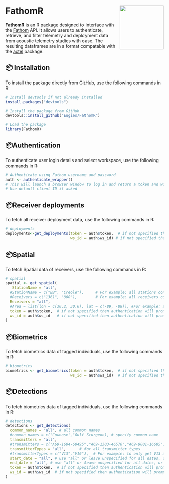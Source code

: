# FathomR <img src="https://raw.githubusercontent.com/Eugies/FathomR/main/man/figures/logo.png" align="right" height="140"/>

**FathomR** is an R package designed to interface with the [Fathom](https://fathomcentral.com/learn) API. It allows users to authenticate, retrieve, and filter telemetry and deployment data from acoustic telemetry studies with ease. The resulting dataframes are in a format compatable with the [actel](https://github.com/hugomflavio/actel) package.

## 📦 Installation

To install the package directly from GitHub, use the following commands in R:

```r
# Install devtools if not already installed
install.packages("devtools")

# Install the package from GitHub
devtools::install_github("Eugies/FathomR")

# Load the package
library(FathomR)
```

## 📦Authentication

To authenticate user login details and select workspace, use the following commands in R:

```r
# Authenticate using Fathom username and password
auth <- authenticate_wrapper()
# This will launch a browser window to log in and return a token and workspace ID
# Use default client ID if asked
```

## 📦Receiver deployments

To fetch all receiver deployment data, use the following commands in R:

```r
# deployments
deployments<-get_deployments(token = auth$token,  # if not specified then authentication will prompt a new login
                             ws_id = auth$ws_id) # if not specified then authentication will prompt a new login
```

## 📦Spatial

To fetch Spatial data of receivers, use the following commands in R:

```r
# spatial
spatial <- get_spatial(
   StationName = "all",
  #StationName = c("BB", "Creole"),     # For example: all stations containing BB or Creole (case sensative)
  #Receivers = c("1361", "800"),        # For example: all receivers containing these substrings
  Receivers = "all",   
  #Area = list(lon = c(30.2, 30.6), lat = c(-89, -88)), #For example: all receivers inside the specified longitude and latitude
  token = auth$token,  # if not specified then authentication will prompt a new login
  ws_id = auth$ws_id   # if not specified then authentication will prompt a new login
)
```

## 📦Biometrics

To fetch biometrics data of tagged individuals, use the following commands in R:

```r
# biometrics
biometrics <- get_biometrics(token = auth$token,  # if not specified then authentication will prompt a new login
                             ws_id = auth$ws_id)  # if not specified then authentication will prompt a new login
```

## 📦Detections

To fetch biometrics data of tagged individuals, use the following commands in R:

```r
# detections
detections <- get_detections(
  common_names = "all", # all common names
  #common_names = c("Cownose',"Gulf Sturgeon), # specify common name
  transmitters = "all",
  #transmitters = c("A69-1604-60495","A69-1303-46570","A69-9001-16605"), # For example: To Specify specific Transmitters
  transmitterTypes = "all",      # for all transmitter types
  #transmitterTypes = c("V13","V16"),  # For example: to only get V13 and V16 transmitter types
  start_date = "all", # use "all" or leave unspecified for all dates, or specify a start date in yyyy-mm-dd
  end_date = "all", # use "all" or leave unspecified for all dates, or specify an end date in yyyy-mm-dd
  token = auth$token,  # if not specified then authentication will prompt a new login
  ws_id = auth$ws_id  # if not specified then authentication will prompt a new login
)
```


